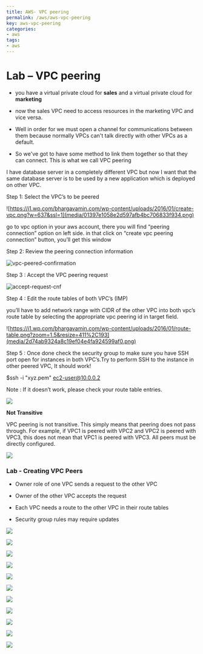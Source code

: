 ```yaml
---
title: AWS- VPC peering
permalink: /aws/aws-vpc-peering
key: aws-vpc-peering
categories:
- aws
tags:
- aws
---
```



Lab – VPC peering
=================

-   you have a virtual private cloud for **sales** and a virtual private cloud
    for **marketing** 

-   now the sales VPC need to access resources in the marketing VPC and vice
    versa. 

-   Well in order for we must open a channel for communications between
    them because normally VPCs can't talk directly with other VPCs as a
    default. 

-   So we've got to have some method to link them together so that they can
    connect. This is what we call VPC peering

I have database server in a completely different VPC but now I want that the
same database server is to be used by a new application which is deployed on
other VPC.

Step 1: Select the VPC’s to be peered

![https://i1.wp.com/bhargavamin.com/wp-content/uploads/2016/01/create-vpc.png?w=637&ssl=1](media/01397e1058e2d597afb4bc706833f934.png)

go to vpc option in your aws account, there you will find “peering connection”
option on left side. in that click on “create vpc peering connection” button,
you’ll get this window

Step 2: Review the peering connection information

![vpc-peered-confirmation](media/4fa64edc74fe7d1e9e9d6e2825634229.png)

Step 3 : Accept the VPC peering request

![accept-request-cnf](media/61dfd7cc0da1c998b7cbcf0be2ce9672.png)

Step 4 : Edit the route tables of both VPC’s (IMP)

you’ll have to add network range with CIDR of the other VPC into both vpc’s
route table by selecting the appropriate vpc peering id in target field.

![https://i1.wp.com/bhargavamin.com/wp-content/uploads/2016/01/route-table.png?zoom=1.5&resize=411%2C193](media/2d74ab9324a8c19ef04e4fa924599af0.png)

Step 5 : Once done check the security group to make sure you have SSH port open
for instances in both VPC’s.Try to perform SSH to the instance in other peered
VPC, It should work!

$ssh -i "xyz.pem" ec2-user@10.0.0.2

Note : If it doesn’t work, please check your route table entries.

![](media/be256fab5504e083bf9a0e0ecb39ef6c.png)

**Not Transitive**

VPC peering is not transitive. This simply means that peering does not pass
through. For example, if VPC1 is peered with VPC2 and VPC2 is peered with VPC3,
this does not mean that VPC1 is peered with VPC3. All peers must be directly
configured.

![](media/c2743a506d9423e44f1d177f4680b056.png)

### Lab - Creating VPC Peers

-   Owner role of one VPC sends a request to the other VPC

-   Owner of the other VPC accepts the request

-   Each VPC needs a route to the other VPC in their route tables

-   Security group rules may require updates

![](media/9465cce705978be18b4be17a6ef206fb.png)

![](media/316973d0cf6fb8d0f9c185fb92f5b3df.png)

![](media/fe1d28f4f88adb10d35ab08ab7e07648.png)

![](media/accdd3ef06dc7b3457f99737c0b227ae.png)

![](media/7884c137ba1df97d3cc2d4afef1e5682.png)

![](media/4da43e1c8f118d44bf2625c38201b07d.png)

![](media/5a8aa6d9998d6cf8694b800ebaac040f.png)

![](media/32f03629b28d86884a57476da7ba5e10.png)

![](media/3da9402948e80efa19776494068e2877.png)

![](media/2cfe200fc6061a99d4700fde309c0729.png)

![](media/b0697604cea5a988bc9c641769598247.png)
